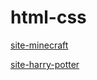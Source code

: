# html-css
 
<a href="https://felipegod11.github.io/html-css/site-minecraft/minecraft.html">site-minecraft</a>

<a href="https://felipegod11.github.io/html-css/site-harry-potter/index.html">site-harry-potter</a>